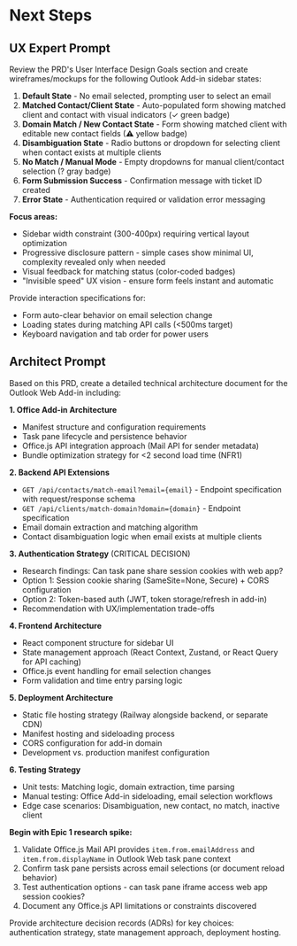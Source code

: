 # Next Steps

## UX Expert Prompt

Review the PRD's User Interface Design Goals section and create wireframes/mockups for the following Outlook Add-in sidebar states:

1. **Default State** - No email selected, prompting user to select an email
2. **Matched Contact/Client State** - Auto-populated form showing matched client and contact with visual indicators (✓ green badge)
3. **Domain Match / New Contact State** - Form showing matched client with editable new contact fields (⚠ yellow badge)
4. **Disambiguation State** - Radio buttons or dropdown for selecting client when contact exists at multiple clients
5. **No Match / Manual Mode** - Empty dropdowns for manual client/contact selection (? gray badge)
6. **Form Submission Success** - Confirmation message with ticket ID created
7. **Error State** - Authentication required or validation error messaging

**Focus areas:**
- Sidebar width constraint (300-400px) requiring vertical layout optimization
- Progressive disclosure pattern - simple cases show minimal UI, complexity revealed only when needed
- Visual feedback for matching status (color-coded badges)
- "Invisible speed" UX vision - ensure form feels instant and automatic

Provide interaction specifications for:
- Form auto-clear behavior on email selection change
- Loading states during matching API calls (<500ms target)
- Keyboard navigation and tab order for power users

## Architect Prompt

Based on this PRD, create a detailed technical architecture document for the Outlook Web Add-in including:

**1. Office Add-in Architecture**
- Manifest structure and configuration requirements
- Task pane lifecycle and persistence behavior
- Office.js API integration approach (Mail API for sender metadata)
- Bundle optimization strategy for <2 second load time (NFR1)

**2. Backend API Extensions**
- `GET /api/contacts/match-email?email={email}` - Endpoint specification with request/response schema
- `GET /api/clients/match-domain?domain={domain}` - Endpoint specification
- Email domain extraction and matching algorithm
- Contact disambiguation logic when email exists at multiple clients

**3. Authentication Strategy** (CRITICAL DECISION)
- Research findings: Can task pane share session cookies with web app?
- Option 1: Session cookie sharing (SameSite=None, Secure) + CORS configuration
- Option 2: Token-based auth (JWT, token storage/refresh in add-in)
- Recommendation with UX/implementation trade-offs

**4. Frontend Architecture**
- React component structure for sidebar UI
- State management approach (React Context, Zustand, or React Query for API caching)
- Office.js event handling for email selection changes
- Form validation and time entry parsing logic

**5. Deployment Architecture**
- Static file hosting strategy (Railway alongside backend, or separate CDN)
- Manifest hosting and sideloading process
- CORS configuration for add-in domain
- Development vs. production manifest configuration

**6. Testing Strategy**
- Unit tests: Matching logic, domain extraction, time parsing
- Manual testing: Office Add-in sideloading, email selection workflows
- Edge case scenarios: Disambiguation, new contact, no match, inactive client

**Begin with Epic 1 research spike:**
1. Validate Office.js Mail API provides `item.from.emailAddress` and `item.from.displayName` in Outlook Web task pane context
2. Confirm task pane persists across email selections (or document reload behavior)
3. Test authentication options - can task pane iframe access web app session cookies?
4. Document any Office.js API limitations or constraints discovered

Provide architecture decision records (ADRs) for key choices: authentication strategy, state management approach, deployment hosting.

